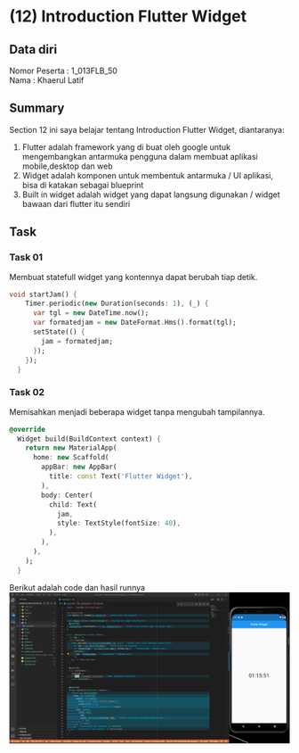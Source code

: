 # (12) Introduction Flutter Widget
## Data diri 
Nomor Peserta  : 1_013FLB_50  <br />
Nama : Khaerul Latif

## Summary 
Section 12 ini saya belajar tentang Introduction Flutter Widget, diantaranya:
1. Flutter adalah framework yang di buat oleh google untuk mengembangkan antarmuka pengguna dalam membuat aplikasi mobile,desktop dan web
2. Widget adalah komponen untuk membentuk antarmuka / UI aplikasi, bisa di katakan sebagai blueprint 
3. Built in widget adalah widget yang dapat langsung digunakan / widget bawaan dari flutter itu sendiri

## Task
### Task 01
Membuat statefull widget yang kontennya dapat berubah tiap detik.
```dart
void startJam() {
    Timer.periodic(new Duration(seconds: 1), (_) {
      var tgl = new DateTime.now();
      var formatedjam = new DateFormat.Hms().format(tgl);
      setState(() {
        jam = formatedjam;
      });
    });
  }
```

### Task 02
Memisahkan menjadi beberapa widget tanpa mengubah tampilannya. 

```dart
@override
  Widget build(BuildContext context) {
    return new MaterialApp(
      home: new Scaffold(
        appBar: new AppBar(
          title: const Text('Flutter Widget'),
        ),
        body: Center(
          child: Text(
            jam,
            style: TextStyle(fontSize: 40),
          ),
        ),
      ),
    );
  }
```
Berikut adalah code dan hasil runnya
![imgTask01&Task02](12_Introduction%20Flutter%20Widget/screenshoot/Task01&Task02.png)